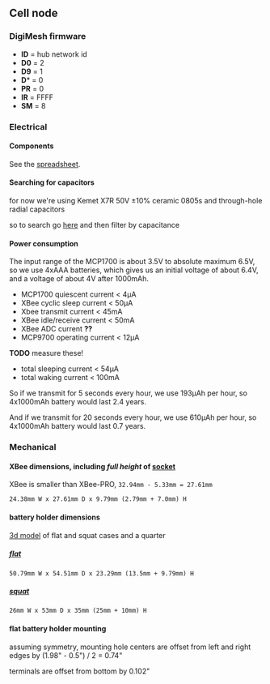 ## Cell node


### DigiMesh firmware

- **ID** = hub network id
- **D0** = 2
- **D9** = 1
- **D*** = 0
- **PR** = 0
- **IR** = FFFF
- **SM** = 8


### Electrical

#### Components

See the [spreadsheet](https://docs.google.com/spreadsheets/d/1aLX0yPriqRYv9exc7hV8ZaoWDZZKsPV997NUnLpyvPM/edit?usp=sharing).

#### Searching for capacitors
for now we're using Kemet X7R 50V ±10% ceramic 0805s and through-hole radial capacitors

so to search go [here](http://www.digikey.com/product-search/en?v=399&pv14=32&pv16=2&pv16=6&FV=fff40002%2Cfff8000b&stock=1&pbfree=1&rohs=1) and then filter by capacitance

#### Power consumption

The input range of the MCP1700 is about 3.5V to absolute maximum 6.5V,
so we use 4xAAA batteries, which gives us an initial voltage of about 6.4V, and a voltage of about 4V after 1000mAh.

- MCP1700 quiescent current < 4µA
- XBee cyclic sleep current < 50µA
- Xbee transmit current < 45mA
- XBee idle/receive current < 50mA
- XBee ADC current **??**
- MCP9700 operating current < 12µA

**TODO** measure these!
- total sleeping current < 54µA
- total waking current < 100mA

So if we transmit for 5 seconds every hour, we use 193µAh per hour, so 4x1000mAh battery would last 2.4 years.

And if we transmit for 20 seconds every hour, we use 610µAh per hour, so 4x1000mAh battery would last 0.7 years.


### Mechanical

#### XBee dimensions, including *full height* of [socket](http://www.sullinscorp.com/drawings/75_1BFC_10483.pdf)

XBee is smaller than XBee-PRO, `32.94mm - 5.33mm = 27.61mm`

    24.38mm W x 27.61mm D x 9.79mm (2.79mm + 7.0mm) H

#### battery holder dimensions

[3d model](flat-case-squat-case-and-us-quarter.stl) of flat and squat cases and a quarter

##### [flat](http://www.digikey.com/product-detail/en/2481/2481K-ND/303826)

    50.79mm W x 54.51mm D x 23.29mm (13.5mm + 9.79mm) H

##### [squat](http://www.digikey.com/product-detail/en/BH24AAAW/BH24AAAW-ND/38633)

    26mm W x 53mm D x 35mm (25mm + 10mm) H

#### flat battery holder mounting

assuming symmetry, mounting hole centers are offset from left and right edges by (1.98" - 0.5") / 2 = 0.74"

terminals are offset from bottom by 0.102"
